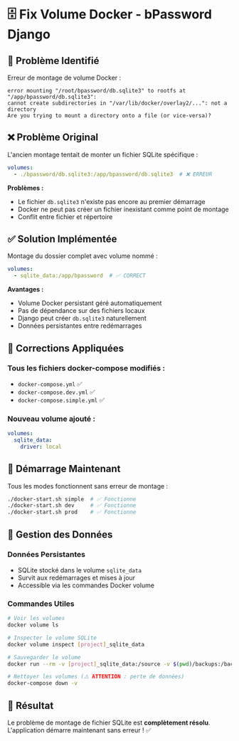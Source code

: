 # 🗄️ Fix Volume Docker - bPassword Django

## 🚨 Problème Identifié

Erreur de montage de volume Docker :
```
error mounting "/root/bpassword/db.sqlite3" to rootfs at "/app/bpassword/db.sqlite3": 
cannot create subdirectories in "/var/lib/docker/overlay2/...": not a directory
Are you trying to mount a directory onto a file (or vice-versa)?
```

## ❌ **Problème Original**

L'ancien montage tentait de monter un fichier SQLite spécifique :
```yaml
volumes:
  - ./bpassword/db.sqlite3:/app/bpassword/db.sqlite3  # ❌ ERREUR
```

**Problèmes :**
- Le fichier `db.sqlite3` n'existe pas encore au premier démarrage
- Docker ne peut pas créer un fichier inexistant comme point de montage
- Conflit entre fichier et répertoire

## ✅ **Solution Implémentée**

Montage du dossier complet avec volume nommé :
```yaml
volumes:
  - sqlite_data:/app/bpassword  # ✅ CORRECT
```

**Avantages :**
- Volume Docker persistant géré automatiquement
- Pas de dépendance sur des fichiers locaux
- Django peut créer `db.sqlite3` naturellement
- Données persistantes entre redémarrages

## 🔧 **Corrections Appliquées**

### Tous les fichiers docker-compose modifiés :
- `docker-compose.yml` ✅
- `docker-compose.dev.yml` ✅  
- `docker-compose.simple.yml` ✅

### Nouveau volume ajouté :
```yaml
volumes:
  sqlite_data:
    driver: local
```

## 🚀 **Démarrage Maintenant**

Tous les modes fonctionnent sans erreur de montage :

```bash
./docker-start.sh simple  # ✅ Fonctionne
./docker-start.sh dev     # ✅ Fonctionne  
./docker-start.sh prod    # ✅ Fonctionne
```

## 📁 **Gestion des Données**

### Données Persistantes
- SQLite stocké dans le volume `sqlite_data`
- Survit aux redémarrages et mises à jour
- Accessible via les commandes Docker volume

### Commandes Utiles
```bash
# Voir les volumes
docker volume ls

# Inspecter le volume SQLite
docker volume inspect [project]_sqlite_data

# Sauvegarder le volume
docker run --rm -v [project]_sqlite_data:/source -v $(pwd)/backups:/backup alpine tar czf /backup/sqlite_backup.tar.gz -C /source .

# Nettoyer les volumes (⚠️ ATTENTION : perte de données)
docker-compose down -v
```

## 🎯 **Résultat**

Le problème de montage de fichier SQLite est **complètement résolu**. L'application démarre maintenant sans erreur ! ✅